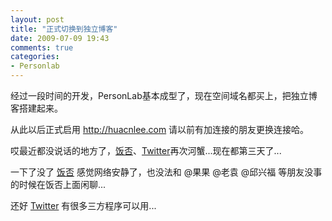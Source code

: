 ```yaml
---
layout: post
title: "正式切换到独立博客"
date: 2009-07-09 19:43
comments: true
categories: 
- Personlab
---
```

<p>经过一段时间的开发，PersonLab基本成型了，现在空间域名都买上，把独立博客搭建起来。</p>
<p>从此以后正式启用 <a href="http://huacnlee.com" target="_blank">http://huacnlee.com</a> 请以前有加连接的朋友更换连接哈。</p>
<p>哎最近都没说话的地方了，<a href="http://fanfou.com" target="_blank">饭否</a>、<a href="http://twitter.com" target="_blank">Twitter</a>再次河蟹...现在都第三天了...</p>
<p>一下了没了 <a href="http://fanfou.com" target="_blank">饭否</a> 感觉网络安静了，也没法和 @果果 @老袁 @邱兴福 等朋友没事的时候在饭否上面闲聊...</p>
<p>还好 <a href="http://twitter.com" target="_blank">Twitter</a> 有很多三方程序可以用...</p>
<p>&nbsp;</p>
